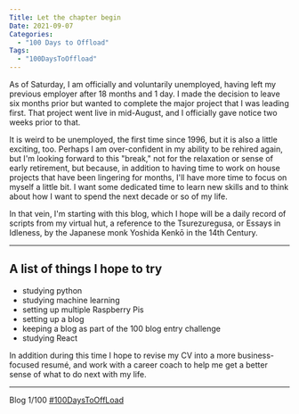 ```yaml
---
Title: Let the chapter begin
Date: 2021-09-07
Categories: 
  - "100 Days to Offload"
Tags: 
  - "100DaysToOffload"
---
```


As of Saturday, I am officially and voluntarily unemployed, having left my previous employer after 18 months and 1 day. I made the decision to leave six months prior but wanted to complete the major project that I was leading first. That project went live in mid-August, and I officially gave notice two weeks prior to that.

It is weird to be unemployed, the first time since 1996, but it is also a little exciting, too. Perhaps I am over-confident in my ability to be rehired again, but I'm looking forward to this "break," not for the relaxation or sense of early retirement, but because, in addition to having time to work on house projects that have been lingering for months, I'll have more time to focus on myself a little bit. I want some dedicated time to learn new skills and to think about how I want to spend the next decade or so of my life.

In that vein, I'm starting with this blog, which I hope will be a daily record of scripts from my virtual hut, a reference to the Tsurezuregusa, or Essays in Idleness, by the Japanese monk Yoshida Kenkō in the 14th Century.

***

## A list of things I hope to try

* studying python
* studying machine learning
* setting up multiple Raspberry Pis
* setting up a blog
* keeping a blog as part of the 100 blog entry challenge
* studying React

In addition during this time I hope to revise my CV into a more business-focused resumé, and work with a career coach to help me get a better sense of what to do next with my life.

***

Blog 1/100 [#100DaysToOffLoad](https://100daystooffload.com)
